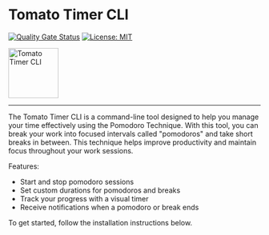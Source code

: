 # Tomato Timer CLI


[![Quality Gate Status](https://sonarcloud.io/api/project_badges/measure?project=miguoliang_tomato-clock-cli&metric=alert_status)](https://sonarcloud.io/summary/new_code?id=miguoliang_tomato-clock-cli) [![License: MIT](https://img.shields.io/badge/License-MIT-yellow.svg)](https://opensource.org/licenses/MIT)

<img src="https://miguoliang.github.io/tomato-timer-cli/logo.png" alt="Tomato Timer CLI" height="100px">

---

The Tomato Timer CLI is a command-line tool designed to help you manage your time effectively using the Pomodoro Technique. With this tool, you can break your work into focused intervals called "pomodoros" and take short breaks in between. This technique helps improve productivity and maintain focus throughout your work sessions.

Features:

- Start and stop pomodoro sessions
- Set custom durations for pomodoros and breaks
- Track your progress with a visual timer
- Receive notifications when a pomodoro or break ends

To get started, follow the installation instructions below.
